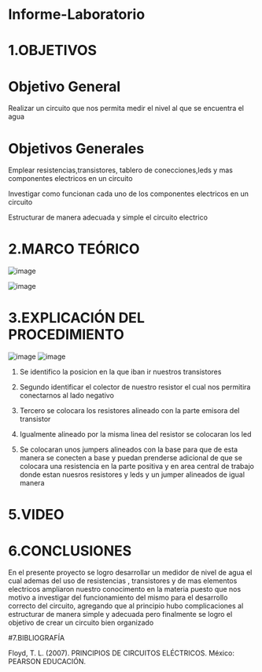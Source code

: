 # Informe-Laboratorio
# 1.OBJETIVOS
# Objetivo General
Realizar un circuito que nos permita medir el nivel al que se encuentra el agua 
# Objetivos Generales 
Emplear resistencias,transistores, tablero de conecciones,leds y mas componentes electricos en un circuito 

Investigar como funcionan cada uno de los componentes electricos en un circuito

Estructurar de manera adecuada y simple el circuito electrico 

# 2.MARCO TEÓRICO

![image](https://user-images.githubusercontent.com/86561660/204376194-ad0fa9fc-1024-43d7-961e-fe2891d9ca5a.png)

![image](https://user-images.githubusercontent.com/86561660/204376243-fb90615c-8f10-4282-9f98-0044446e2dcc.png)

# 3.EXPLICACIÓN DEL PROCEDIMIENTO

![image](https://user-images.githubusercontent.com/86561660/204385507-9f9dbb41-48b4-44c6-b21d-0c12420049c7.png)
![image](https://user-images.githubusercontent.com/86561660/204389848-4dc621d7-6243-41e7-8847-ab75b7b6f872.png)


1. Se identifico la posicion en la que iban ir nuestros transistores 

2. Segundo identificar el colector de nuestro resistor el cual nos permitira conectarnos al lado negativo 

3. Tercero se colocara los resistores alineado con la parte emisora del transistor 


4.  Igualmente alineado por la misma linea del resistor se colocaran los led

5. Se colocaran unos jumpers alineados con la base para que de esta manera se conecten a base y puedan prenderse adicional de que se colocara una resistencia en la parte positiva y en area central de trabajo donde estan nuesros resistores y leds y un jumper alineados de igual manera 

# 5.VIDEO


# 6.CONCLUSIONES

En el presente proyecto se logro desarrollar un medidor de nivel de agua el cual ademas del uso de resistencias , transistores y de mas elementos electricos ampliaron nuestro conocimento en la materia puesto que nos motivo a investigar del funcionamiento del mismo para el desarrollo correcto del circuito, agregando que al principio hubo complicaciones al estructurar de manera simple y adecuada pero finalmente se logro el objetivo de crear un circuito bien organizado 

#7.BIBLIOGRAFÍA

Floyd, T. L. (2007). PRINCIPIOS DE CIRCUITOS ELÉCTRICOS. México: PEARSON EDUCACIÓN.
